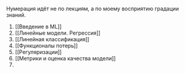 Нумерация идёт не по лекциям, а по моему восприятию градации знаний.

1. [[Введение в ML]]
2. [[Линейные модели. Регрессия]]
3. [[Линейная классификация]]
4. [[Функционалы потерь]]
5. [[Регуляризации]]
6. [[Метрики и оценка качества модели]]
7. 